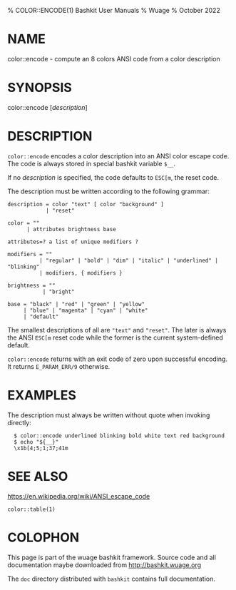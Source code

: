 % COLOR::ENCODE(1) Bashkit User Manuals
% Wuage
% October 2022

# NAME

color::encode - compute an 8 colors ANSI code from a color description

# SYNOPSIS

color::encode [*description*]

# DESCRIPTION

`color::encode` encodes a color description into an ANSI color escape code.
The code is always stored in special bashkit variable `$__`.

If no *description* is specified, the code defaults to `ESC[m`, the reset code.

The description must be written according to the following grammar:

```
description = color "text" [ color "background" ]
            | "reset"

color = ""
      | attributes brightness base

attributes=? a list of unique modifiers ?

modifiers = ""
          | "regular" | "bold" | "dim" | "italic" | "underlined" | "blinking"
          | modifiers, { modifiers }

brightness = ""
           | "bright"

base = "black" | "red" | "green" | "yellow"
     | "blue" | "magenta" | "cyan" | "white"
     | "default"
```
The smallest descriptions of all are `"text"` and `"reset"`.
The later is always the ANSI `ESC[m` reset code while the former is the
current system-defined default.

`color::encode` returns with an exit code of zero upon successful encoding. It
returns `E_PARAM_ERR/9` otherwise.

# EXAMPLES

The description must always be written without quote when invoking directly:
```
  $ color::encode underlined blinking bold white text red background
  $ echo "${__}"
  \x1b[4;5;1;37;41m
```

# SEE ALSO

https://en.wikipedia.org/wiki/ANSI_escape_code

`color::table(1)`

# COLOPHON
This page is part of the wuage bashkit framework. Source code and all
documentation maybe downloaded from <http://bashkit.wuage.org>

The `doc` directory distributed with `bashkit` contains full documentation.
